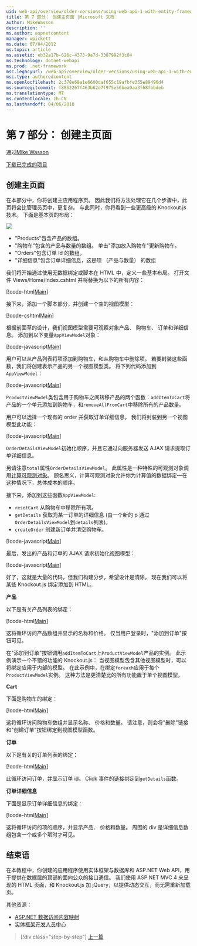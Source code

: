```yaml
---
uid: web-api/overview/older-versions/using-web-api-1-with-entity-framework-5/using-web-api-with-entity-framework-part-7
title: 第 7 部分： 创建主页面 |Microsoft 文档
author: MikeWasson
description: ''
ms.author: aspnetcontent
manager: wpickett
ms.date: 07/04/2012
ms.topic: article
ms.assetid: eb32a17b-626c-4373-9a7d-3387992f3c04
ms.technology: dotnet-webapi
ms.prod: .net-framework
msc.legacyurl: /web-api/overview/older-versions/using-web-api-1-with-entity-framework-5/using-web-api-with-entity-framework-part-7
msc.type: authoredcontent
ms.openlocfilehash: 2c378e68a1e6600daf655c19afbfe355e89496d4
ms.sourcegitcommit: f8852267f463b62d7f975e56bea9aa3f68fbbdeb
ms.translationtype: MT
ms.contentlocale: zh-CN
ms.lasthandoff: 04/06/2018
---
```

<a name="part-7-creating-the-main-page"></a>第 7 部分： 创建主页面
====================
通过[Mike Wasson](https://github.com/MikeWasson)

[下载已完成的项目](http://code.msdn.microsoft.com/ASP-NET-Web-API-with-afa30545)

## <a name="creating-the-main-page"></a>创建主页面

在本部分中，你将创建主应用程序页。 因此我们将方法处理它在几个步骤中，此页将会比管理员页中，更复杂。 与此同时，你将看到一些更高级的 Knockout.js 技术。 下面是基本页的布局：

![](using-web-api-with-entity-framework-part-7/_static/image1.png)

- "Products"包含产品的数组。
- "购物车"包含的产品与数量的数组。 单击"添加放入购物车"更新购物车。
- "Orders"包含订单 Id 的数组。
- "详细信息"包含订单详细信息，这是项 （产品与数量） 的数组

我们将开始通过使用无数据绑定或脚本在 HTML 中，定义一些基本布局。 打开文件 Views/Home/Index.cshtml 并将替换为以下的所有内容：

[!code-html[Main](using-web-api-with-entity-framework-part-7/samples/sample1.html)]

接下来，添加一个脚本部分，并创建一个空的视图模型：

[!code-cshtml[Main](using-web-api-with-entity-framework-part-7/samples/sample2.cshtml)]

根据前面草的设计，我们视图模型需要可观察对象产品、 购物车、 订单和详细信息。 添加到以下变量`AppViewModel`对象：

[!code-javascript[Main](using-web-api-with-entity-framework-part-7/samples/sample3.js)]

用户可以从产品列表将项添加到购物车，和从购物车中删除项。 若要封装这些函数，我们将创建表示产品的另一个视图模型类。 将下列代码添加到 `AppViewModel`：

[!code-javascript[Main](using-web-api-with-entity-framework-part-7/samples/sample4.js?highlight=4)]

`ProductViewModel`类包含用于购物车之间转移产品的两个函数：`addItemToCart`将产品的一个单元添加到购物车，和`removeAllFromCart`中移除所有的产品数量。

用户可以选择一个现有的 order 并获取订单详细信息。 我们将封装到另一个视图模型此功能：

[!code-javascript[Main](using-web-api-with-entity-framework-part-7/samples/sample5.js?highlight=4)]

`OrderDetailsViewModel`初始化顺序，并且它通过向服务器发送 AJAX 请求提取订单详细信息。

另请注意`total`属性`OrderDetailsViewModel`。 此属性是一种特殊的可观测对象调用[计算可观测对象](http://knockoutjs.com/documentation/computedObservables.html)。 顾名思义，计算可观测对象允许你为计算值的数据绑定&#8212;在这种情况下，总体成本的顺序。

接下来，添加到这些函数`AppViewModel`:

- `resetCart` 从购物车中移除所有项。
- `getDetails` 获取为某一订单的详细信息 (由一个新的 p 通过`OrderDetailsViewModel`到`details`列表)。
- `createOrder` 创建新订单并清空购物车。


[!code-javascript[Main](using-web-api-with-entity-framework-part-7/samples/sample6.js?highlight=4)]

最后，发出的产品和订单的 AJAX 请求初始化视图模型：

[!code-javascript[Main](using-web-api-with-entity-framework-part-7/samples/sample7.js)]

好了，这就是大量的代码，但我们构建分步，希望设计是清除。 现在我们可以将某些 Knockout.js 绑定添加到 HTML。

**产品**

以下是有关产品列表的绑定：

[!code-html[Main](using-web-api-with-entity-framework-part-7/samples/sample8.html)]

这将循环访问产品数组并显示的名称和价格。 仅当用户登录时，"添加到订单"按钮可见。

在"添加到订单"按钮调用`addItemToCart`上`ProductViewModel`产品的实例。 此示例演示一个不错的功能的 Knockout.js： 当视图模型包含其他视图模型时，可以将绑定应用于内部的模型。 在此示例中，在绑定`foreach`应用于每个`ProductViewModel`实例。 这种方法是更清楚比的所有功能置于单个视图模型。

**Cart**

下面是购物车的绑定：

[!code-html[Main](using-web-api-with-entity-framework-part-7/samples/sample9.html)]

这将循环访问购物车数组并显示名称、 价格和数量。 请注意，则会将"删除"链接和"创建订单"按钮绑定到视图模型函数。

**订单**

以下是有关的订单列表的绑定：

[!code-html[Main](using-web-api-with-entity-framework-part-7/samples/sample10.html)]

此循环访问订单，并显示订单 id。 Click 事件的链接绑定到`getDetails`函数。

**订单详细信息**

下面是显示订单详细信息的绑定：

[!code-html[Main](using-web-api-with-entity-framework-part-7/samples/sample11.html)]

这将循环访问的项的顺序，并显示产品、 价格和数量。 周围的 div 是详细信息数组包含一个或多个项时才可见。

## <a name="conclusion"></a>结束语

在本教程中，你创建的应用程序使用实体框架与数据库和 ASP.NET Web API，用于提供在数据层的顶部的面向公众的接口通信。 我们使用 ASP.NET MVC 4 来呈现的 HTML 页面，和 Knockout.js 加 jQuery，以提供动态交互，而无需重新加载页。

其他资源：

- [ASP.NET 数据访问内容映射](https://msdn.microsoft.com/library/6759sth4.aspx)
- [实体框架开发人员中心](https://msdn.microsoft.com/data/ef)

> [!div class="step-by-step"]
> [上一篇](using-web-api-with-entity-framework-part-6.md)
